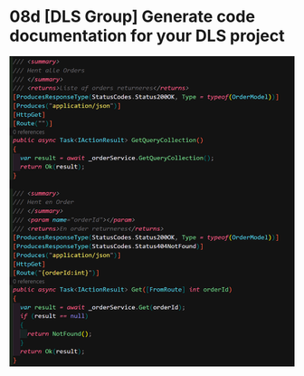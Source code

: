# 08d [DLS Group] Generate code documentation for your DLS project

![Code Documentation](documentation.png)